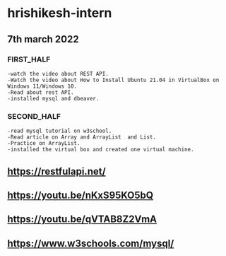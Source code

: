 # hrishikesh-intern

## 7th march 2022

### FIRST_HALF
	-watch the video about REST API. 
	-Watch the video about How to Install Ubuntu 21.04 in VirtualBox on Windows 11/Windows 10.	
	-Read about rest API.
	-installed mysql and dbeaver.
### SECOND_HALF
	-read mysql tutorial on w3school.
	-Read article on Array and ArrayList  and List.
	-Practice on ArrayList.
	-installed the virtual box and created one virtual machine.

## https://restfulapi.net/
## https://youtu.be/nKxS95KO5bQ
## https://youtu.be/qVTAB8Z2VmA
## https://www.w3schools.com/mysql/

	
